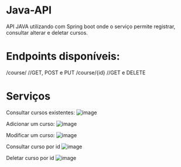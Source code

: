 # Java-API


API JAVA utilizando com Spring boot onde o serviço permite registrar, consultar alterar e deletar cursos.

# Endpoints disponíveis:

/course/  //GET, POST e PUT
/course/{id}  //GET e DELETE

# Serviços

Consultar cursos existentes:
![image](https://user-images.githubusercontent.com/60151948/121388538-f0716880-c921-11eb-8725-d4df3444a619.png)

Adicionar um curso:
![image](https://user-images.githubusercontent.com/60151948/121388734-1c8ce980-c922-11eb-9a63-065645080ea9.png)

Modificar um curso:
![image](https://user-images.githubusercontent.com/60151948/121389002-552cc300-c922-11eb-8932-0368a58e9421.png)

Consultar curso por id
![image](https://user-images.githubusercontent.com/60151948/121389187-87d6bb80-c922-11eb-8976-177decedd521.png)

Deletar curso por id
![image](https://user-images.githubusercontent.com/60151948/121389359-b2c10f80-c922-11eb-8caf-c52644f3edad.png)
